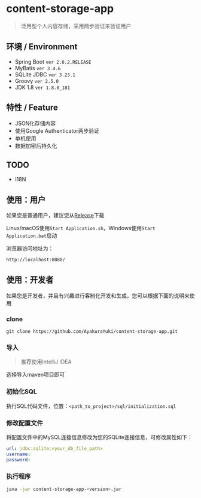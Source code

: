 # content-storage-app

> 泛用型个人内容存储，采用两步验证来验证用户

## 环境 / Environment
* Spring Boot `ver 2.0.2.RELEASE`
* MyBatis `ver 3.4.6`
* SQLite JDBC `ver 3.23.1`
* Groovy `ver 2.5.0`
* JDK 1.8 `ver 1.8.0_181`


## 特性 / Feature
* JSON化存储内容
* 使用Google Authenticator两步验证
* 单机使用
* 数据加密后持久化


## TODO
* I18N


## 使用：用户

如果您是普通用户，建议您从[Release](https://github.com/AyakuraYuki/content-storage-app/releases)下载

Linux/macOS使用`Start Application.sh`，Windows使用`Start Application.bat`启动

浏览器访问地址为：
```bash
http://localhost:8888/
```


## 使用：开发者

如果您是开发者，并且有兴趣进行客制化开发和生成，您可以根据下面的说明来使用

### clone
```git
git clone https://github.com/AyakuraYuki/content-storage-app.git
```

### 导入
> 推荐使用IntelliJ IDEA

选择导入maven项目即可

### 初始化SQL

执行SQL代码文件，位置：`<path_to_project>/sql/initialization.sql`

### 修改配置文件

将配置文件中的MySQL连接信息修改为您的SQLite连接信息，可修改属性如下：
```yaml
url: jdbc:sqlite:<your_db_file_path>
username:
password:
```

### 执行程序
```bash
java -jar content-storage-app-<version>.jar
```

